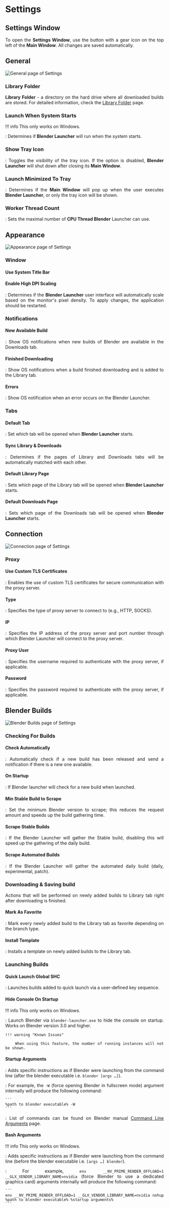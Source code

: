 <style>body {text-align: justify}</style>

# Settings

## Settings Window

To open the **Settings Window**, use the button with a gear icon on the top left of the **Main Window**. All changes are saved automatically.

## General

![General page of Settings](imgs/settings_window_general.png)

### Library Folder

**Library Folder** - a directory on the hard drive where all downloaded builds are stored. For detailed information, check the [Library Folder](library_folder.md) page.

### Launch When System Starts

!!! info
    This only works on Windows.

:   Determines if **Blender Launcher** will run when the system starts.

### Show Tray Icon

:   Toggles the visibility of the tray icon. If the option is disabled, **Blender Launcher** will shut down after closing its **Main Window**.

### Launch Minimized To Tray

:   Determines if the **Main Window** will pop up when the user executes **Blender Launcher**, or only the tray icon will be shown.

### Worker Thread Count

:   Sets the maximal number of **CPU Thread Blender** Launcher can use.

## Appearance

![Appearance page of Settings](imgs/settings_window_appearance.png)

### Window

#### Use System Title Bar

#### Enable High DPI Scaling

:   Determines if the **Blender Launcher** user interface will automatically scale based on the monitor's pixel density. To apply changes, the application should be restarted.

### Notifications

#### New Available Build

:   Show OS notifications when new builds of Blender are available in the Downloads tab.

#### Finished Downloading

:   Show OS notifications when a build finished downloading and is added to the Library tab.

#### Errors

:   Show OS notification when an error occurs on the Blender Launcher.

### Tabs

#### Default Tab

:   Set which tab will be opened when **Blender Launcher** starts.

#### Sync Library & Downloads

:   Determines if the pages of Library and Downloads tabs will be automatically matched with each other.

#### Default Library Page

:   Sets which page of the Library tab will be opened when **Blender Launcher** starts.

#### Default Downloads Page

:   Sets which page of the Downloads tab will be opened when **Blender Launcher** starts.

## Connection

![Connection page of Settings](imgs/settings_window_connection.png)

### Proxy

#### Use Custom TLS Certificates

:   Enables the use of custom TLS certificates for secure communication with the proxy server.

#### Type

:   Specifies the type of proxy server to connect to (e.g., HTTP, SOCKS).

#### IP

:   Specifies the IP address of the proxy server and port number through which Blender Launcher will connect to the proxy server.

#### Proxy User

:   Specifies the username required to authenticate with the proxy server, if applicable.

#### Password

:   Specifies the password required to authenticate with the proxy server, if applicable.

## Blender Builds

![Blender Builds page of Settings](imgs/settings_window_blenderbuilds.png)

### Checking For Builds

#### Check Automatically

:   Automatically check if a new build has been released and send a notification if there is a new one available.

#### On Startup

:   If Blender launcher will check for a new build when launched.

#### Min Stable Build to Scrape

:   Set the minimum Blender version to scrape; this reduces the request amount and speeds up the build gathering time.

#### Scrape Stable Builds

:   If the Blender Launcher will gather the Stable build, disabling this will speed up the gathering of the daily build.

#### Scrape Automated Builds

:   If the Blender Launcher will gather the automated daily build (daily, experimental, patch).

### Downloading & Saving build

Actions that will be performed on newly added builds to Library tab right after downloading is finished.

#### Mark As Favorite

:   Mark every newly added build to the Library tab as favorite depending on the branch type.

#### Install Template

:   Installs a template on newly added builds to the Library tab.

### Launching Builds

#### Quick Launch Global SHC

:   Launches builds added to quick launch via a user-defined key sequence.

#### Hide Console On Startup

!!! info
    This only works on Windows.

:   Launch Blender via `blender-launcher.exe` to hide the console on startup. Works on Blender version 3.0 and higher.

    !!! warning "Known Issues"

        When using this feature, the number of running instances will not be shown.

#### Startup Arguments

:   Adds specific instructions as if Blender were launching from the command line (after the blender executable i.e. `blender [args …]`).

:   For example, the `-W` (force opening Blender in fullscreen mode) argument internally will produce the following command:

    ```
    %path to blender executable% -W
    ```

:   List of commands can be found on Blender manual [Command Line Arguments](https://docs.blender.org/manual/en/latest/advanced/command_line/arguments.html) page.

#### Bash Arguments

!!! info
    This only works on Windows.

:   Adds specific instructions as if Blender were launching from the command line (before the blender executable i.e. `[args …] blender`).

:   For example, `env __NV_PRIME_RENDER_OFFLOAD=1 __GLX_VENDOR_LIBRARY_NAME=nvidia` (force Blender to use a dedicated graphics card) arguments internally will produce the following command:

    ```
    env __NV_PRIME_RENDER_OFFLOAD=1 __GLX_VENDOR_LIBRARY_NAME=nvidia nohup %path to blender executable% %startup arguments%
    ```
```